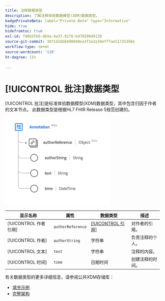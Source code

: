 ```yaml
---
title: 注释数据类型
description: 了解注释体验数据模型(XDM)数据类型。
badgePrivateBeta: label="Private Beta" type="Informative"
hide: true
hidefromtoc: true
exl-id: f46b5fb6-d64a-4a37-91f6-b470599d9130
source-git-commit: 3071d16b6b98040ea3f2e3a34efffae517253b8e
workflow-type: tm+mt
source-wordcount: '110'
ht-degree: 11%

---
```


# [!UICONTROL 批注]数据类型

[!UICONTROL 批注]是标准体验数据模型(XDM)数据类型，其中包含归因于作者的文本节点。 此数据类型是根据HL7 FHIR Release 5规范创建的。

![注释数据类型结构](../../../images/healthcare/data-types/annotation.png)

| 显示名称 | 属性 | 数据类型 | 描述 |
| --- | --- | --- | --- |
| [!UICONTROL 作者引用] | `authorReference` | [[!UICONTROL 引用]](../data-types/reference.md) | 对作者的引用。 |
| [!UICONTROL 作者] | `authorString` | 字符串 | 负责注释的个人。 |
| [!UICONTROL 文本] | `text` | 字符串 | 注释的内容。 |
| [!UICONTROL 时间] | `time` | 日期时间 | 创建注释的时间。 |

有关数据类型的更多详细信息，请参阅公共XDM存储库：

* [填充示例](https://github.com/adobe/xdm/blob/master/extensions/industry/healthcare/fhir/datatypes/annotation.example.1.json)
* [完整架构](https://github.com/adobe/xdm/blob/master/extensions/industry/healthcare/fhir/datatypes/annotation.schema.json)
